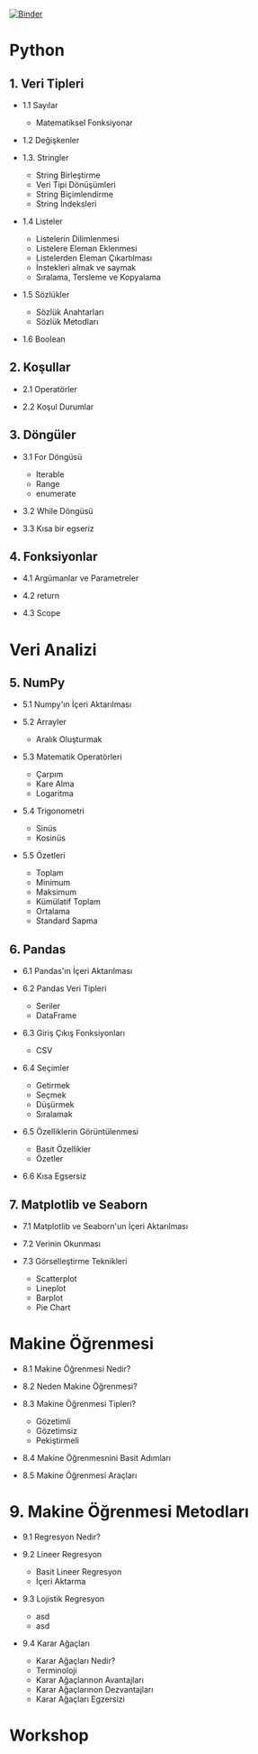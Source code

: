 [![Binder](https://mybinder.org/badge_logo.svg)](https://mybinder.org/v2/gh/cobanov/python-and-ml-education/HEAD)

# Python

## 1. Veri Tipleri

- 1.1 Sayılar
	- Matematiksel Fonksiyonar

- 1.2 Değişkenler

- 1.3. Stringler
	- String Birleştirme
	- Veri Tipi Dönüşümleri
	- String Biçimlendirme
	- String İndeksleri

- 1.4 Listeler
	- Listelerin Dilimlenmesi
	- Listelere Eleman Eklenmesi
	- Listelerden Eleman Çıkartılması
	- İnstekleri almak ve saymak
	- Sıralama, Tersleme ve Kopyalama

- 1.5 Sözlükler
	- Sözlük Anahtarları
	- Sözlük Metodları

- 1.6 Boolean

## 2. Koşullar

- 2.1 Operatörler

- 2.2 Koşul Durumlar


## 3. Döngüler

- 3.1 For Döngüsü
	- Iterable
	- Range
	- enumerate

- 3.2 While Döngüsü

- 3.3 Kısa bir egseriz


## 4. Fonksiyonlar

- 4.1 Argümanlar ve Parametreler

- 4.2 return

- 4.3 Scope


# Veri Analizi

## 5. NumPy

- 5.1 Numpy'ın İçeri Aktarılması

- 5.2 Arrayler
	- Aralık Oluşturmak

- 5.3 Matematik Operatörleri
	- Çarpım
	- Kare Alma
	- Logaritma

- 5.4 Trigonometri
	- Sinüs
	- Kosinüs

- 5.5 Özetleri
	- Toplam
	- Minimum
	- Maksimum
	- Kümülatif Toplam
	- Ortalama
 	- Standard Sapma

## 6. Pandas

- 6.1 Pandas'ın İçeri Aktarılması

- 6.2 Pandas Veri Tipleri
	- Seriler
	- DataFrame

- 6.3 Giriş Çıkış Fonksiyonları
 	- CSV

- 6.4 Seçimler
	- Getirmek
	- Seçmek
	- Düşürmek
	- Sıralamak

- 6.5 Özelliklerin Görüntülenmesi
	- Basit Özellikler
	- Özetler

- 6.6 Kısa Egsersiz


## 7. Matplotlib ve Seaborn

- 7.1 Matplotlib ve Seaborn'un İçeri Aktarılması

- 7.2 Verinin Okunması

- 7.3 Görselleştirme Teknikleri
	- Scatterplot
	- Lineplot
	- Barplot
	- Pie Chart


# Makine Öğrenmesi

- 8.1 Makine Öğrenmesi Nedir?

- 8.2 Neden Makine Öğrenmesi?

- 8.3 Makine Öğrenmesi Tipleri?
	- Gözetimli
	- Gözetimsiz
	- Pekiştirmeli

- 8.4 Makine Öğrenmesnini Basit Adımları

- 8.5 Makine Öğrenmesi Araçları

# 9. Makine Öğrenmesi Metodları

- 9.1 Regresyon Nedir?

- 9.2 Lineer Regresyon
	- Basit Lineer Regresyon
	- İçeri Aktarma
	
- 9.3 Lojistik Regresyon
	- asd
	- asd

- 9.4 Karar Ağaçları
	- Karar Ağaçları Nedir?
	- Terminoloji
	- Karar Ağaçlarınon Avantajları
	- Karar Ağaçlarınon Dezvantajları
	- Karar Ağaçları Egzersizi


# Workshop




























